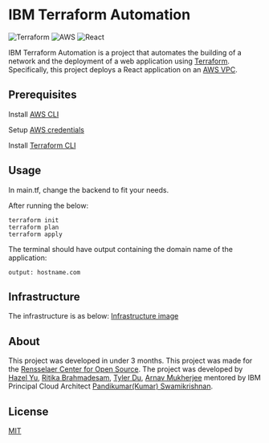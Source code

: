 # IBM Terraform Automation

![Terraform](https://img.shields.io/badge/terraform-%235835CC.svg?style=for-the-badge&logo=terraform&logoColor=white) ![AWS](https://img.shields.io/badge/AWS-%23FF9900.svg?style=for-the-badge&logo=amazon-aws&logoColor=white) ![React](https://img.shields.io/badge/react-%2320232a.svg?style=for-the-badge&logo=react&logoColor=%2361DAFB)

IBM Terraform Automation is a project that automates the building of a network and the deployment of a web application using [Terraform](https://developer.hashicorp.com/terraform/intro). Specifically, this project deploys a React application on an [AWS VPC](https://docs.aws.amazon.com/vpc/latest/userguide/what-is-amazon-vpc.html).

## Prerequisites

Install [AWS CLI](https://docs.aws.amazon.com/cli/latest/userguide/getting-started-install.html)

Setup [AWS credentials](https://docs.aws.amazon.com/cli/latest/userguide/cli-chap-configure.html)

Install [Terraform CLI](https://developer.hashicorp.com/terraform/tutorials/aws-get-started/install-cli)

## Usage

In main.tf, change the backend to fit your needs.

After running the below:

```
terraform init
terraform plan
terraform apply
```

The terminal should have output containing the domain name of the application:

```
output: hostname.com
```

## Infrastructure

The infrastructure is as below:
[Infrastructure image](https://github.com/Vicguin65/IBM-Terraform-Automation/blob/main/infrastructureDiagram.png?raw=true)

## About

This project was developed in under 3 months. This project was made for the [Rensselaer Center for Open Source](https://new.rcos.io/). The project was developed by [Hazel Yu](https://www.linkedin.com/in/hazel-yu-a13b9b26a/), [Ritika Brahmadesam](https://www.linkedin.com/in/bcritika/), [Tyler Du](https://www.linkedin.com/in/tyler-du-link/), [Arnav Mukherjee](https://www.linkedin.com/in/arnav-mukherjee-874a38292/) mentored by IBM Principal Cloud Architect [Pandikumar(Kumar) Swamikrishnan](https://www.linkedin.com/in/pandikumar-swamikrishnan/).

## License

[MIT](https://choosealicense.com/licenses/mit/)
